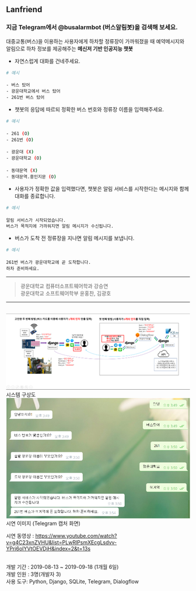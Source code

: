 ## Lanfriend

### 지금 Telegram에서 @busalarmbot (버스알림봇)을 검색해 보세요.

대중교통(버스)을 이용하는 사용자에게 하차할 정류장이 가까워졌을 때 예약메시지와 알림으로 하차 정보를 제공해주는 **메신저 기반 인공지능 챗봇**

+ 자연스럽게 대화를 건네주세요.

```sh
# 예시

- 버스 탔어
- 광운대학교에서 버스 탔어
- 261번 버스 탔어

```

+ 챗봇의 응답에 따르되 정확한 버스 번호와 정류장 이름을 입력해주세요.

```sh
# 예시

- 261 (O)
- 261번 (O)

- 광운대 (X)
- 광운대학교 (O)

- 동대문역 (X)
- 동대문역.흥인지문 (O)
```

+ 사용자가 정확한 값을 입력했다면, 챗봇은 알림 서비스를 시작한다는 메시지와 함께 대화를 종료합니다.

```sh
# 예시

알림 서비스가 시작되었습니다.
버스가 목적지에 가까워지면 알림 메시지가 수신됩니다.

```

+ 버스가 도착 전 정류장을 지나면 알림 메시지를 보냅니다.

```sh
# 예시

261번 버스가 광운대학교에 곧 도착합니다.
하차 준비하세요.
```

---

> 광운대학교 컴퓨터소프트웨어학과 강승연<br>
> 광운대학교 소프트웨어학부 윤홍찬, 김광호<br>

----------------------------------------



<br>![시스템 구상도](img/systemDialogflow.png)<br>
  시스템 구상도
<br>
![시연 이미지](img/example.png)<br>
  시연 이미지 (Telegram 캡처 화면)
<br>

시연 동영상 : https://www.youtube.com/watch?v=g4C23xnZVHU&list=PLwRlPsmXEcgLsdvv-YPri6oIYVtOEVDjH&index=2&t=13s 

<br>
개발 기간 : 2019-08-13 ~ 2019-09-18 (1개월 6일)  <br>
개발 인원 : 3명(개발자 3)  <br>
사용 도구: Python, Django, SQLite, Telegram, Dialogflow <br>

